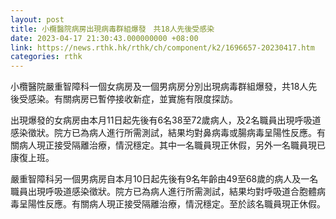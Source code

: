 ```yaml
---
layout: post
title: 小欖醫院病房出現病毒群組爆發　共18人先後受感染
date: 2023-04-17 21:30:43.000000000 +08:00
link: https://news.rthk.hk/rthk/ch/component/k2/1696657-20230417.htm
categories: rthk
---
```


小欖醫院嚴重智障科一個女病房及一個男病房分別出現病毒群組爆發，共18人先後受感染。有關病房已暫停接收新症，並實施有限度探訪。

出現爆發的女病房由本月11日起先後有6名38至72歲病人，及2名職員出現呼吸道感染徵狀。院方已為病人進行所需測試，結果均對鼻病毒或腸病毒呈陽性反應。有關病人現正接受隔離治療，情況穩定。其中一名職員現正休假，另外一名職員現已康復上班。

嚴重智障科另一個男病房自本月10日起先後有9名年齡由49至68歲的病人及一名職員出現呼吸道感染徵狀。院方已為病人進行所需測試，結果均對呼吸道合胞體病毒呈陽性反應。有關病人現正接受隔離治療，情況穩定。至於該名職員現正休假。
